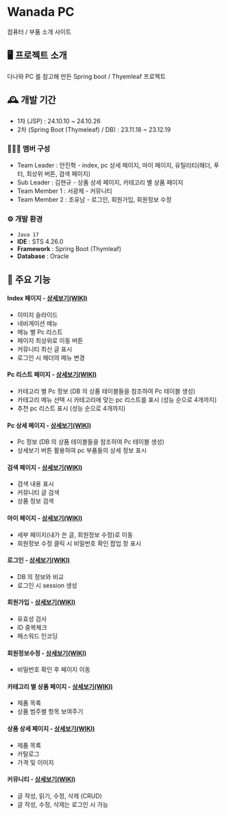 # Wanada PC
컴퓨터 / 부품 소개 사이트


## 🖥️ 프로젝트 소개
다나와 PC 를 참고해 만든 Spring boot / Thyemleaf 프로젝트


## 🕰️ 개발 기간
* 1차 (JSP) : 24.10.10 ~ 24.10.26
* 2차 (Spring Boot (Thymeleaf) / DB) : 23.11.18 ~ 23.12.19


### 🧑‍🤝‍🧑 멤버 구성
 - Team Leader : 안진혁 - index, pc 상세 페이지, 마이 페이지, 유틸리티(헤더, 푸터, 최상위 버튼, 검색 페이지)
 - Sub Leader : 김현규 - 상품 상세 페이지, 카테고리 별 상품 페이지
 - Team Member 1 : 서광제 - 커뮤니티
 - Team Member 2 : 조유남 - 로그인, 회원가입, 회원정보 수정


### ⚙️ 개발 환경
 - `Java 17`
 - **IDE** : STS 4.26.0
 - **Framework** : Spring Boot (Thymleaf)
 - **Database** : Oracle


## 📌 주요 기능
#### Index 페이지 - <a href="https://github.com/redswer/ProjectWanadaPc-SpringBootThymeleaf/wiki">상세보기(WIKI)</a>
 - 이미지 슬라이드
 - 네비게이션 메뉴
 - 메뉴 별 Pc 리스트
 - 페이지 최상위로 이동 버튼
 - 커뮤니티 최신 글 표시
 - 로그인 시 헤더의 메뉴 변경
#### Pc 리스트 페이지 - <a href="https://github.com/redswer/ProjectWanadaPc-SpringBootThymeleaf/wiki/%EC%B9%B4%ED%85%8C%EA%B3%A0%EB%A6%AC-%EB%B3%84-Pc-%EB%A6%AC%EC%8A%A4%ED%8A%B8">상세보기(WIKI)</a>
 - 카테고리 별 Pc 정보 (DB 의 상품 테이블들을 참조하여 Pc 테이블 생성)
 - 카테고리 메뉴 선택 시 카테고리에 맞는 pc 리스트를 표시 (성능 순으로 4개까지)
 - 추천 pc 리스트 표시 (성능 순으로 4개까지)
#### Pc 상세 페이지 - <a href="https://github.com/redswer/ProjectWanadaPc-SpringBootThymeleaf/wiki/pc-%EC%83%81%EC%84%B8-%ED%8E%98%EC%9D%B4%EC%A7%80">상세보기(WIKI)</a>
 - Pc 정보 (DB 의 상품 테이블들을 참조하여 Pc 테이블 생성)
 - 상세보기 버튼 활용하여 pc 부품들의 상세 정보 표시
#### 검색 페이지 - <a href="https://github.com/redswer/ProjectWanadaPc-SpringBootThymeleaf/wiki/%EA%B2%80%EC%83%89-%ED%8E%98%EC%9D%B4%EC%A7%80">상세보기(WIKI)</a>
 - 검색 내용 표시
 - 커뮤니티 글 검색
 - 상품 정보 검색
#### 마이 페이지 - <a href="https://github.com/redswer/ProjectWanadaPc-SpringBootThymeleaf/wiki/%EB%A7%88%EC%9D%B4-%ED%8E%98%EC%9D%B4%EC%A7%80">상세보기(WIKI)</a>
 - 세부 페이지(내가 쓴 글, 회원정보 수정)로 이동
 - 회원정보 수정 클릭 시 비밀번호 확인 팝업 창 표시


#### 로그인 - <a href="">상세보기(WIKI)</a>
 - DB 의 정보와 비교
 - 로그인 시 session 생성
#### 회원가입 - <a href="">상세보기(WIKI)</a>
 - 유효성 검사
 - ID 중복체크
 - 패스워드 인코딩
#### 회원정보수정 - <a href="">상세보기(WIKI)</a>
 - 비밀번호 확인 후 페이지 이동

#### 카테고리 별 상품 페이지 - <a href="https://github.com/redswer/ProjectWanadaPc-SpringBootThymeleaf/wiki/%EC%B9%B4%ED%85%8C%EA%B3%A0%EB%A6%AC-%EB%B3%84-%EC%83%81%ED%92%88-%ED%8E%98%EC%9D%B4%EC%A7%80">상세보기(WIKI)</a>
 - 제품 목록
 - 상품 범주별 항목 보여주기
#### 상품 상세 페이지 - <a href="https://github.com/redswer/ProjectWanadaPc-SpringBootThymeleaf/wiki/%EC%83%81%ED%92%88-%EC%83%81%EC%84%B8-%ED%8E%98%EC%9D%B4%EC%A7%80">상세보기(WIKI)</a>
 - 제품 목록
 - 카탈로그
 - 가격 및 이미지

#### 커뮤니티 - <a href="">상세보기(WIKI)</a>
 - 글 작성, 읽기, 수정, 삭제 (CRUD)
 - 글 작성, 수정, 삭제는 로그인 시 가능

